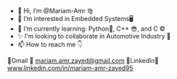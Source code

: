 - 👋 Hi, I’m @Mariam-Amr ♍
- 👀 I’m interested in Embedded Systems🖥️
- 🌱 I’m currently learning: Python🐍, C++ 😎, and C ©️
- ✨ I'm looking to collaborate in Automotive Industry 🚗
- 📫 How to reach me 👇
 
 🔗Gmail   🔗 mariam.amr.zayed@gmail.com
 🔗LinkedIn🔗 www.linkedin.com/in/mariam-amr-zayed95
<!---
Mariam-Amr/Mariam-Amr is a ✨ special ✨ repository because its `README.md` (this file) appears on your GitHub profile.
You can click the Preview link to take a look at your changes.
--->
